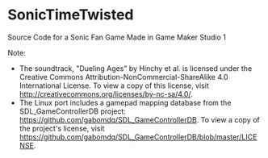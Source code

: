 # SonicTimeTwisted
Source Code for a Sonic Fan Game Made in Game Maker Studio 1

Note:
 - The soundtrack, "Dueling Ages" by Hinchy et al. is licensed under the Creative Commons Attribution-NonCommercial-ShareAlike 4.0 International License. To view a copy of this license, visit http://creativecommons.org/licenses/by-nc-sa/4.0/.
 - The Linux port includes a gamepad mapping database from the SDL_GameControllerDB project: https://github.com/gabomdq/SDL_GameControllerDB. To view a copy of the project's license, visit https://github.com/gabomdq/SDL_GameControllerDB/blob/master/LICENSE.
